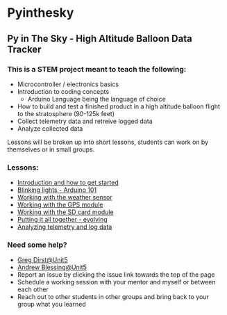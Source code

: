 # Pyinthesky

## Py in The Sky - High Altitude Balloon Data Tracker

### This is a STEM project meant to teach the following:

- Microcontroller / electronics basics
- Introduction to coding concepts
  - Arduino Language being the language of choice
- How to build and test a finished product in a high altitude balloon flight to the stratosphere (90-125k feet)
- Collect telemetry data and retreive logged data
- Analyze collected data

Lessons will be broken up into short lessons, students can work on by themselves or in small groups. 

### Lessons:

- [Introduction and how to get started](StateFarm-STEM/hablogger/tree/main/c/arduino/lesson1)
- [Blinking lights - Arduino 101](https://github.com/StateFarm-STEM/hablogger/tree/main/c/arduino/lesson2)
- [Working with the weather sensor](https://github.com/StateFarm-STEM/hablogger/tree/main/c/arduino/lesson3)
- [Working with the GPS module](https://github.com/StateFarm-STEM/hablogger/tree/main/c/arduino/lesson4)
- [Working with the SD card module](https://github.com/StateFarm-STEM/hablogger/tree/main/c/arduino/lesson5)
- [Putting it all together - evolving](https://github.com/StateFarm-STEM/hablogger/tree/main/c/arduino/lesson6)
- [Analyzing telemetry and log data](https://github.com/StateFarm-STEM/hablogger/tree/main/telemetry-analysis)

### Need some help?

- [Greg Dirst@Unit5](mailto:greg.dirst.nf94@unit5.org)
- [Andrew Blessing@Unit5](mailto:andrew.blessing.jij8@unit5.org)
- Report an issue by clicking the issue link towards the top of the page
- Schedule a working session with your mentor and myself or between each other
- Reach out to other students in other groups and bring back to your group what you learned

